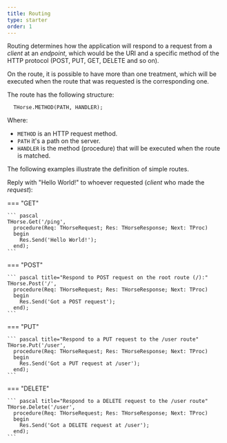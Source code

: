 ```yaml
---
title: Routing
type: starter
order: 1
---
```


Routing determines how the application will respond to a request from a *client* at an *endpoint*, which would be the URI and a specific method of the HTTP protocol (POST, PUT, GET, DELETE and so on).

On the route, it is possible to have more than one treatment, which will be executed when the route that was requested is the corresponding one.

The route has the following structure:

``` delphi
  THorse.METHOD(PATH, HANDLER);
```

Where:

* `METHOD` is an HTTP request method.
* `PATH` it's a path on the server.
* `HANDLER` is the method (procedure) that will be executed when the route is matched.

The following examples illustrate the definition of simple routes.

Reply with "Hello World!" to whoever requested (*client* who made the *request*):

===  "GET"

    ``` pascal
    THorse.Get('/ping',
      procedure(Req: THorseRequest; Res: THorseResponse; Next: TProc)
      begin
        Res.Send('Hello World!');
      end);
    ```

===  "POST"

    ``` pascal title="Respond to POST request on the root route (/):"
    THorse.Post('/',
      procedure(Req: THorseRequest; Res: THorseResponse; Next: TProc)
      begin
        Res.Send('Got a POST request');
      end);
    ```

===  "PUT"

    ``` pascal title="Respond to a PUT request to the /user route"
    THorse.Put('/user',
      procedure(Req: THorseRequest; Res: THorseResponse; Next: TProc)
      begin
        Res.Send('Got a PUT request at /user');
      end);
    ```

===  "DELETE"

    ``` pascal title="Respond to a DELETE request to the /user route"
    THorse.Delete('/user',
      procedure(Req: THorseRequest; Res: THorseResponse; Next: TProc)
      begin
        Res.Send('Got a DELETE request at /user');
      end);
    ```
